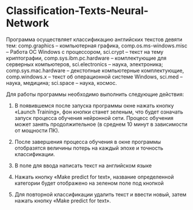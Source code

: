 # Classification-Texts-Neural-Network

Программа осуществляет классификацию английских текстов девяти тем: comp.graphics – компьютерная графика, comp.os.ms-windows.misc – Работа ОС Windows с процессором, sci.crypt – текст на тему криптографии, comp.sys.ibm.pc.hardware – комплектующие для серверных компьютеров, sci.electronics – наука, электроника; comp.sys.mac.hardware – декстопные компьютерные комплектующие, comp.windows.x – текст об операционной системе Windows, sci.med – наука, медицина; sci.space – наука, космос.

Для работы программы необходимо выполнить следующие действия:
1.	В появившемся после запуска программы окне нажать кнопку «Launch Training», фон кнопки станет зеленым, что будет означать запуск процесса обучения нейронной сети. Процесс обучения может занять продолжительное (в среднем 10 минут в зависимости от мощности ПК).

2.	После завершения процесса обучения в окне программы отобразятся величины потерь на каждый эпохе и точность классификации.
3.	В поле для ввода написать текст на английском языке
4.	Нажать кнопку «Make predict for text», название определенной категории будет отображено на зеленом поле под кнопкой
5.	Для повторной классификации удалить текст и ввести новый, затем нажать кнопку «Make predict for text».
